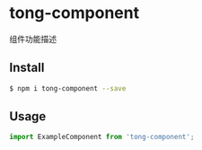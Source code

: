 # tong-component

组件功能描述

## Install

```bash
$ npm i tong-component --save
```

## Usage

```jsx
import ExampleComponent from 'tong-component';
```
